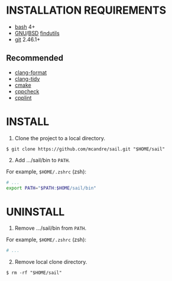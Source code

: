 # INSTALLATION REQUIREMENTS

* [bash](https://www.gnu.org/software/bash/) 4+
* [GNU](https://www.gnu.org/)/[BSD](https://en.wikipedia.org/wiki/Berkeley_Software_Distribution) [findutils](https://en.wikipedia.org/wiki/Find_(Unix))
* [git](https://git-scm.com/) 2.46.1+

## Recommended

* [clang-format](https://clang.llvm.org/docs/ClangFormat.html)
* [clang-tidy](https://clang.llvm.org/extra/clang-tidy/)
* [cmake](https://cmake.org/)
* [cppcheck](http://cppcheck.sourceforge.net/)
* [cpplint](https://github.com/cpplint/cpplint)

# INSTALL

1. Clone the project to a local directory.

```console
$ git clone https://github.com/mcandre/sail.git "$HOME/sail"
```

2. Add .../sail/bin to `PATH`.

For example, `$HOME/.zshrc` (zsh):

```sh
# ...
export PATH="$PATH:$HOME/sail/bin"
```

# UNINSTALL

1. Remove .../sail/bin from `PATH`.

For example, `$HOME/.zshrc` (zsh):

```sh
# ...
```

2. Remove local clone directory.

```console
$ rm -rf "$HOME/sail"
```
